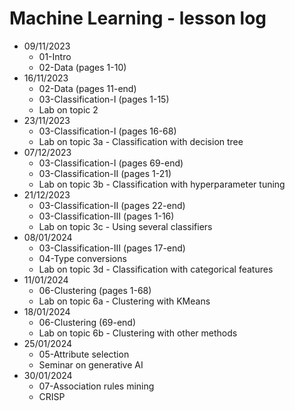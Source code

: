 # Machine Learning - lesson log
- 09/11/2023
	- 01-Intro
	- 02-Data (pages 1-10)
- 16/11/2023
	- 02-Data (pages 11-end)
	- 03-Classification-I (pages 1-15)
	- Lab on topic 2
- 23/11/2023
	- 03-Classification-I (pages 16-68)
	- Lab on topic 3a - Classification with decision tree
- 07/12/2023
	- 03-Classification-I (pages 69-end)
	- 03-Classification-II (pages 1-21)
	- Lab on topic 3b - Classification with hyperparameter tuning
- 21/12/2023
	- 03-Classification-II (pages 22-end)
	- 03-Classification-III (pages 1-16)
	- Lab on topic 3c - Using several classifiers
- 08/01/2024
	- 03-Classification-III (pages 17-end)
	- 04-Type conversions
	- Lab on topic 3d - Classification with categorical features
- 11/01/2024
	- 06-Clustering (pages 1-68)
	- Lab on topic 6a - Clustering with KMeans
- 18/01/2024
	- 06-Clustering (69-end)
	- Lab on topic 6b - Clustering with other methods
- 25/01/2024
	- 05-Attribute selection
	- Seminar on generative AI
- 30/01/2024
	- 07-Association rules mining
	- CRISP  
